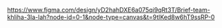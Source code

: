 https://www.figma.com/design/yD2hahDXE6a075qi9qRt3T/Brief-team-khliha-3la-lah?node-id=0-1&node-type=canvas&t=9tlKed8w6hT9ssRP-0
